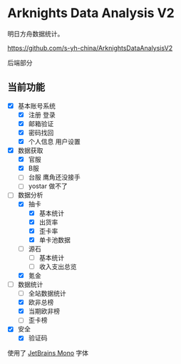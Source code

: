 # Arknights Data Analysis V2

明日方舟数据统计。

https://github.com/s-yh-china/ArknightsDataAnalysisV2

后端部分

## 当前功能

- [x] 基本账号系统
    - [x] 注册 登录
    - [x] 邮箱验证
    - [x] 密码找回
    - [x] 个人信息 用户设置
- [x] 数据获取
    - [x] 官服
    - [x] B服
    - [ ] 台服 鹰角还没接手
    - [ ] yostar 做不了
- [ ] 数据分析
    - [x] 抽卡
        - [x] 基本统计
        - [x] 出货率
        - [x] 歪卡率
        - [x] 单卡池数据
    - [ ] 源石
        - [ ] 基本统计
        - [ ] 收入支出总览
    - [x] 氪金
- [ ] 数据统计
    - [ ] 全站数据统计
    - [x] 欧非总榜
    - [x] 当期欧非榜
    - [ ] 歪卡榜
- [x] 安全
    - [x] 验证码

使用了 [JetBrains Mono](https://github.com/JetBrains/JetBrainsMono) 字体